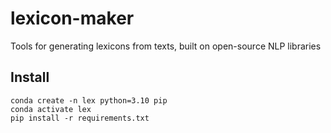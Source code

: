 # lexicon-maker
Tools for generating lexicons from texts, built on open-source NLP libraries

## Install

```
conda create -n lex python=3.10 pip
conda activate lex
pip install -r requirements.txt
```
